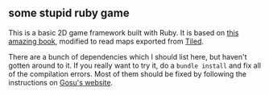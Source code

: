 ## some stupid ruby game

This is a basic 2D game framework built with Ruby. It is based on [this amazing book](https://leanpub.com/developing-games-with-ruby/read), modified to read maps exported from [Tiled](http://www.mapeditor.org/).

There are a bunch of dependencies which I should list here, but haven't gotten around to it. If you really want to try it, do a `bundle install` and fix all of the compilation errors. Most of them should be fixed by following the instructions on [Gosu's website](https://www.libgosu.org/).